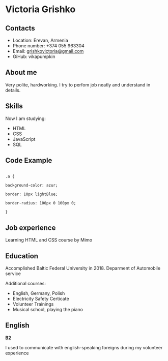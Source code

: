 # Victoria Grishko
## Contacts
* Location: Erevan, Armenia
* Phone number: +374 055 963304
* Email: grishkovictoria@gmail.com
* GiHub: vikapumpkin
## About me
Very polite, hardworking. I try to perfom job neatly and understand in details. 
## Skills
Now I am studying:
* HTML 
* CSS
* JavaScript
* SQL
## Code Example
```

.a {

background-color: azur;

border: 10px lightBlue;

border-radius: 100px 0 100px 0;

}

```
## Job experience 
Learning HTML and CSS course by Mimo
## Education
Accomplished Baltic Federal University in 2018. Deparment of Automobile service

Additional courses:
+ English, Germany, Polish
+ Electricity Safety Certicate
+ Volunteer Trainings
+ Musical school, playing the piano
## English
**B2**

I used to communicate with english-speaking foreigns during my volunteer experience

